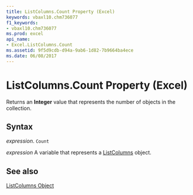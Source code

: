 ```yaml
---
title: ListColumns.Count Property (Excel)
keywords: vbaxl10.chm736077
f1_keywords:
- vbaxl10.chm736077
ms.prod: excel
api_name:
- Excel.ListColumns.Count
ms.assetid: 9f5d9cdb-d94a-9ab6-1d82-7b9664ba4ece
ms.date: 06/08/2017
---
```



# ListColumns.Count Property (Excel)

Returns an  **Integer** value that represents the number of objects in the collection.


## Syntax

 _expression_. `Count`

 _expression_ A variable that represents a [ListColumns](Excel.ListColumns.md) object.


## See also


[ListColumns Object](Excel.ListColumns.md)

